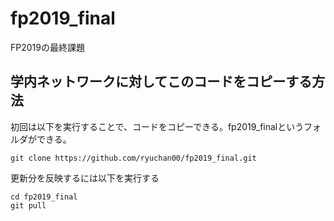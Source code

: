 # fp2019_final
FP2019の最終課題

## 学内ネットワークに対してこのコードをコピーする方法

初回は以下を実行することで、コードをコピーできる。fp2019_finalというフォルダができる。

```
git clone https://github.com/ryuchan00/fp2019_final.git
```

更新分を反映するには以下を実行する

```
cd fp2019_final
git pull
```
